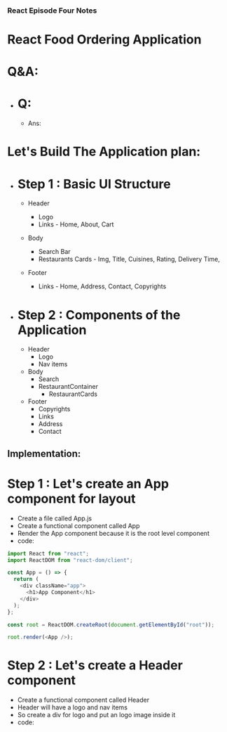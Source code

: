 ### React Episode Four Notes

# React Food Ordering Application

# Q&A:

- # Q:
  - Ans:

# Let's Build The Application plan:

- # Step 1 : Basic UI Structure

  - Header

    - Logo
    - Links - Home, About, Cart

  - Body

    - Search Bar
    - Restaurants Cards - Img, Title, Cuisines, Rating, Delivery Time,

  - Footer
    - Links - Home, Address, Contact, Copyrights

- # Step 2 : Components of the Application

  - Header
    - Logo
    - Nav items
  - Body
    - Search
    - RestaurantContainer
      - RestaurantCards
  - Footer
    - Copyrights
    - Links
    - Address
    - Contact

## Implementation:

# Step 1 : Let's create an App component for layout

- Create a file called App.js
- Create a functional component called App
- Render the App component because it is the root level component
- code:

```js
import React from "react";
import ReactDOM from "react-dom/client";

const App = () => {
  return (
    <div className="app">
      <h1>App Component</h1>
    </div>
  );
};

const root = ReactDOM.createRoot(document.getElementById("root"));

root.render(<App />);
```

# Step 2 : Let's create a Header component

- Create a functional component called Header
- Header will have a logo and nav items
- So create a div for logo and put an logo image inside it
- code:

```js

```
